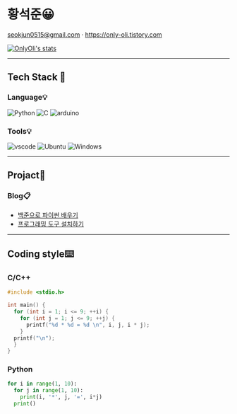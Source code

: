 # 황석준😀
seokjun0515@gmail.com · https://only-oli.tistory.com

[![OnlyOli's stats](https://github-readme-stats.vercel.app/api?username=OnlyOli&theme=discord_old_blurple&hide_border=true)](https://github.com/anuraghazra/github-readme-stats)

---

## Tech Stack 🔨    
### Language💡
![Python](https://img.shields.io/badge/-Python-3776AB?style=flat-square&logo=Python&logoColor=white)
![C](https://img.shields.io/badge/-C/C++-00599C?style=flat-square&logo=C&logoColor=white)
![arduino](https://img.shields.io/badge/-arduino-0CA1A6?style=flat-square&logo=arduino&logoColor=white)
### Tools💡
![vscode](https://img.shields.io/badge/-Visual%20Studio%20Code-007ACC?style=flat-square&logo=visualstudiocode&logoColor=white)
![Ubuntu](https://img.shields.io/badge/-Ubuntu-E95420?style=flat-square&logo=Ubuntu&logoColor=white)
![Windows](https://img.shields.io/badge/-Windows-007BD6?style=flat-square&logo=Windows&logoColor=white)

---

## Projact📘  
### Blog📋  
* [백준으로 파이썬 배우기](https://only-oli.tistory.com/category/%EB%B0%B1%EC%A4%80%EC%9C%BC%EB%A1%9C%20%ED%8C%8C%EC%9D%B4%EC%8D%AC%20%EB%B0%B0%EC%9A%B0%EA%B8%B0)  
* [프로그래밍 도구 설치하기](https://only-oli.tistory.com/category/%ED%94%84%EB%A1%9C%EA%B7%B8%EB%9E%98%EB%B0%8D%20%EB%8F%84%EA%B5%AC%20%EC%84%A4%EC%B9%98%ED%95%98%EA%B8%B0)  

---

## Coding style⌨️
### C/C++
```C
#include <stdio.h>

int main() {
  for (int i = 1; i <= 9; ++i) {
    for (int j = 1; j <= 9; ++j) {
      printf("%d * %d = %d \n", i, j, i * j);
    }
  printf("\n");
  }
}
```
### Python
```Python
for i in range(1, 10):
  for j in range(1, 10):
    print(i, '*', j, '=', i*j)
  print()
```
